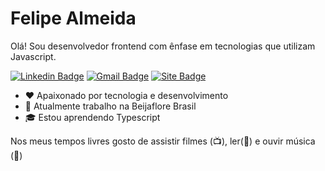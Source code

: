 # Felipe Almeida

Olá! Sou desenvolvedor frontend com ênfase em tecnologias que utilizam Javascript.
 
[![Linkedin Badge](https://img.shields.io/badge/-Felipe%20Almeida-4169E1?style=flat-square&logo=Linkedin&logoColor=white&link=https://www.linkedin.com/in/felipe-de-almeida-paes/)](https://www.linkedin.com/in/felipe-de-almeida-paes/) 
[![Gmail Badge](https://img.shields.io/badge/-fpaes.dev@gmail.com-4169E1?style=flat-square&logo=Gmail&logoColor=white&link=mailto:fpaes.dev@gmail.com)](mailto:fpaes.dev@gmail.com)
[![Site Badge](https://img.shields.io/badge/-Felipe%20Almeida-4169E1?style=flat-square&logo=google%20chrome&logoColor=white&link=https://fpaes.herokuapp.com/)](https://fpaes.herokuapp.com/)

- :heart: Apaixonado por tecnologia e desenvolvimento
- :telescope: Atualmente trabalho na Beijaflore Brasil
- :mortar_board: Estou aprendendo Typescript

Nos meus tempos livres gosto de assistir filmes (:tv:), ler(:book:) e ouvir música (:musical_note:)

